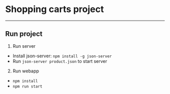 # Shopping carts project

----
## Run project

1. Run server
 - Install json-server: `npm install -g json-server`
 - Run `json-server product.json` to start server

2. Run webapp
 - `npm install`
 - `npm run start`
